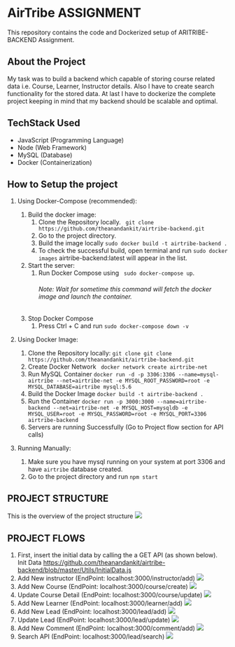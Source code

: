 AirTribe ASSIGNMENT
============
This repository contains the code and Dockerized setup of ARITRIBE-BACKEND Assignment.

About the Project
-----------
My task was to build a backend which capable of storing course related data i.e. Course, Learner, Instructor details. Also I have to create search functionality for the stored data. At last I have to dockerize the complete project keeping in mind that my backend should be scalable and optimal.

TechStack Used
------
* JavaScript (Programming Language)
* Node (Web Framework)
* MySQL (Database)
* Docker (Containerization)

How to Setup the project
---------------
1. Using Docker-Compose (recommended): 
    1. Build the docker image:
        1. Clone the Repository locally.
            ``` git clone https://github.com/theanandankit/airtribe-backend.git```
        2. Go to the project directory.
        3. Build the image locally
            ```sudo docker build -t airtribe-backend .```
        4. To check the successful build, open terminal and run
            ```sudo docker images```
            airtribe-backend:latest will appear in the list.
    2. Start the server:
        1. Run Docker Compose using ``` sudo docker-compose up```.
            ###### Note: Wait for sometime this command will fetch the docker image and launch the container.
    3. Stop Docker Compose
        1. Press Ctrl + C and run 
        ```sudo docker-compose down -v```

2. Using Docker Image:
    1. Clone the Repository locally:
        ```git clone git clone https://github.com/theanandankit/airtribe-backend.git```
    2. Create Docker Network
        ``` docker network create airtribe-net```
    3. Run MySQL Container
        ```docker run -d -p 3306:3306 --name=mysql-airtribe --net=airtribe-net -e MYSQL_ROOT_PASSWORD=root -e MYSQL_DATABASE=airtribe mysql:5.6```
    4. Build the Docker Image
        ```docker build -t airtribe-backend .```
    5. Run the Container
        ```docker run -p 3000:3000 --name=airtribe-backend --net=airtribe-net -e MYSQL_HOST=mysqldb -e MYSQL_USER=root -e MYSQL_PASSWORD=root -e MYSQL_PORT=3306 airtribe-backend```
    6. Servers are running Successfully (Go to Project flow section for API calls)

3. Running Manually: 
    1. Make sure you have mysql running on your system at port 3306 and have ```airtribe``` database created.
    2. Go to the project directory and run ```npm start```

PROJECT STRUCTURE
-------
This is the overview of the project structure
<img src="images/structure.png">

PROJECT FLOWS
------
1. First, insert the initial data by calling the a GET API (as shown below). Init Data https://github.com/theanandankit/airtribe-backend/blob/master/Utils/InitialData.js  
2. Add New instructor (EndPoint: localhost:3000/instructor/add)
    <img src=“images/ins_add.png”>
3. Add New Course (EndPoint: localhost:3000/course/create)
    <img src=“images/cou_add.png”>
4. Update Course Detail (EndPoint: localhost:3000/course/update)
    <img src=“images/cou_up.png”>
5. Add New Learner (EndPoint: localhost:3000/learner/add)
    <img src=“images/lea_add.png”>
6. Add New Lead (EndPoint: localhost:3000/lead/add)
    <img src=“images/lead_add.png”>
7. Update Lead (EndPoint: localhost:3000/lead/update)
    <img src=“images/lead_up.png”>
8. Add New Comment (EndPoint: localhost:3000/comment/add)
    <img src=“images/com_add.png”>
9. Search API (EndPoint: localhost:3000/lead/search)
    <img src=“images/search.png”>

    